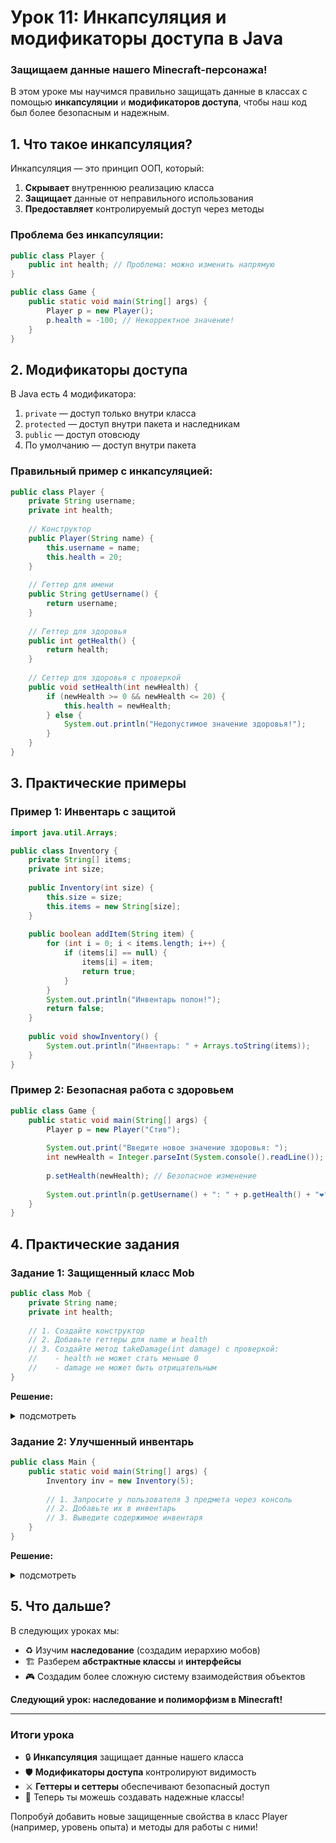 # **Урок 11: Инкапсуляция и модификаторы доступа в Java**
### **Защищаем данные нашего Minecraft-персонажа!**

В этом уроке мы научимся правильно защищать данные в классах с помощью **инкапсуляции** и **модификаторов доступа**, чтобы наш код был более безопасным и надежным.

## **1. Что такое инкапсуляция?**

Инкапсуляция — это принцип ООП, который:
1. **Скрывает** внутреннюю реализацию класса
2. **Защищает** данные от неправильного использования
3. **Предоставляет** контролируемый доступ через методы

### **Проблема без инкапсуляции:**
```java
public class Player {
    public int health; // Проблема: можно изменить напрямую
}

public class Game {
    public static void main(String[] args) {
        Player p = new Player();
        p.health = -100; // Некорректное значение!
    }
}
```

## **2. Модификаторы доступа**

В Java есть 4 модификатора:
1. `private` — доступ только внутри класса
2. `protected` — доступ внутри пакета и наследникам
3. `public` — доступ отовсюду
4. По умолчанию — доступ внутри пакета

### **Правильный пример с инкапсуляцией:**
```java
public class Player {
    private String username;
    private int health;
    
    // Конструктор
    public Player(String name) {
        this.username = name;
        this.health = 20;
    }
    
    // Геттер для имени
    public String getUsername() {
        return username;
    }
    
    // Геттер для здоровья
    public int getHealth() {
        return health;
    }
    
    // Сеттер для здоровья с проверкой
    public void setHealth(int newHealth) {
        if (newHealth >= 0 && newHealth <= 20) {
            this.health = newHealth;
        } else {
            System.out.println("Недопустимое значение здоровья!");
        }
    }
}
```

## **3. Практические примеры**

### **Пример 1: Инвентарь с защитой**
```java
import java.util.Arrays;

public class Inventory {
    private String[] items;
    private int size;
    
    public Inventory(int size) {
        this.size = size;
        this.items = new String[size];
    }
    
    public boolean addItem(String item) {
        for (int i = 0; i < items.length; i++) {
            if (items[i] == null) {
                items[i] = item;
                return true;
            }
        }
        System.out.println("Инвентарь полон!");
        return false;
    }
    
    public void showInventory() {
        System.out.println("Инвентарь: " + Arrays.toString(items));
    }
}
```

### **Пример 2: Безопасная работа с здоровьем**
```java
public class Game {
    public static void main(String[] args) {
        Player p = new Player("Стив");
        
        System.out.print("Введите новое значение здоровья: ");
        int newHealth = Integer.parseInt(System.console().readLine());
        
        p.setHealth(newHealth); // Безопасное изменение
        
        System.out.println(p.getUsername() + ": " + p.getHealth() + "❤️");
    }
}
```

## **4. Практические задания**

### **Задание 1: Защищенный класс Mob**
```java
public class Mob {
    private String name;
    private int health;
    
    // 1. Создайте конструктор
    // 2. Добавьте геттеры для name и health
    // 3. Создайте метод takeDamage(int damage) с проверкой:
    //    - health не может стать меньше 0
    //    - damage не может быть отрицательным
}
```

**Решение:**
<details>
<summary>подсмотреть</summary>


```java
public class Mob {
    private String name;
    private int health;
    
    public Mob(String name, int health) {
        this.name = name;
        this.health = health;
    }
    
    public String getName() {
        return name;
    }
    
    public int getHealth() {
        return health;
    }
    
    public void takeDamage(int damage) {
        if (damage < 0) {
            System.out.println("Урон не может быть отрицательным!");
            return;
        }
        
        health = Math.max(0, health - damage);
        System.out.println(name + " получил " + damage + " урона. Осталось: " + health);
    }
}
```
</details>

### **Задание 2: Улучшенный инвентарь**
```java
public class Main {
    public static void main(String[] args) {
        Inventory inv = new Inventory(5);
        
        // 1. Запросите у пользователя 3 предмета через консоль
        // 2. Добавьте их в инвентарь
        // 3. Выведите содержимое инвентаря
    }
}
```

**Решение:**
<details>
<summary>подсмотреть</summary>


```java
public class Main {
    public static void main(String[] args) {
        Inventory inv = new Inventory(5);
        
        for (int i = 0; i < 3; i++) {
            System.out.print("Введите предмет для добавления: ");
            String item = System.console().readLine();
            inv.addItem(item);
        }
        
        inv.showInventory();
    }
}
```
</details>

## **5. Что дальше?**
В следующих уроках мы:
- ♻️ Изучим **наследование** (создадим иерархию мобов)
- 🏗️ Разберем **абстрактные классы** и **интерфейсы**
- 🎮 Создадим более сложную систему взаимодействия объектов

**Следующий урок: наследование и полиморфизм в Minecraft!**

---

### **Итоги урока**
- 🔒 **Инкапсуляция** защищает данные нашего класса
- 🛡️ **Модификаторы доступа** контролируют видимость
- ⚔️ **Геттеры и сеттеры** обеспечивают безопасный доступ
- 🧱 Теперь ты можешь создавать надежные классы!

Попробуй добавить новые защищенные свойства в класс Player (например, уровень опыта) и методы для работы с ними!